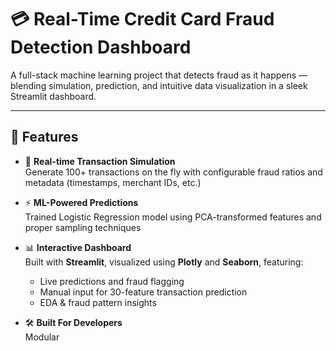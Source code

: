 # 💳 Real-Time Credit Card Fraud Detection Dashboard

A full-stack machine learning project that detects fraud as it happens — blending simulation, prediction, and intuitive data visualization in a sleek Streamlit dashboard.

---

## 🚀 Features

- 🧠 **Real-time Transaction Simulation**  
  Generate 100+ transactions on the fly with configurable fraud ratios and metadata (timestamps, merchant IDs, etc.)

- ⚡ **ML-Powered Predictions**  
  Trained Logistic Regression model using PCA-transformed features and proper sampling techniques

- 📊 **Interactive Dashboard**  
  Built with **Streamlit**, visualized using **Plotly** and **Seaborn**, featuring:
  - Live predictions and fraud flagging
  - Manual input for 30-feature transaction prediction
  - EDA & fraud pattern insights

- 🛠 **Built For Developers**  
  Modular
